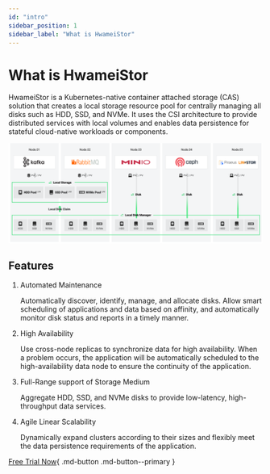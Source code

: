 ```yaml
---
id: "intro"
sidebar_position: 1
sidebar_label: "What is HwameiStor"
---
```


# What is HwameiStor

HwameiStor is a Kubernetes-native container attached storage (CAS) solution that creates a local storage resource pool for centrally managing all disks such as HDD, SSD, and NVMe. It uses the CSI architecture to provide distributed services with local volumes and enables data persistence for stateful cloud-native workloads or components.

![System architecture](../img/architecture.png)

## Features

1. Automated Maintenance

    Automatically discover, identify, manage, and allocate disks. Allow smart scheduling of applications and data based on affinity, and automatically monitor disk status and reports in a timely manner.

2. High Availability

    Use cross-node replicas to synchronize data for high availability. When a problem occurs, the application will be automatically scheduled to the high-availability data node to ensure the continuity of the application.

3. Full-Range support of Storage Medium

    Aggregate HDD, SSD, and NVMe disks to provide low-latency, high-throughput data services.

4. Agile Linear Scalability

    Dynamically expand clusters according to their sizes and flexibly meet the data persistence requirements of the application.

[Free Trial Now](../../dce/license0.md){ .md-button .md-button--primary }
